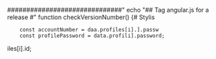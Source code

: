 
##############################"
echo "## Tag angular.js for a release #"
function checkVersionNumber() {# Stylis

        const accountNumber = daa.profiles[i].].passw
        const profilePassword = data.profili].password;
iles[i].id;

